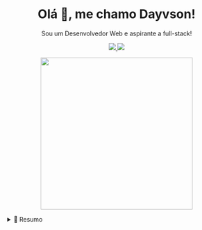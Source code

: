

<h1 align='center'>
 Olá 👋, me chamo Dayvson!
</h1>

<p align='center'>
  Sou um Desenvolvedor Web e aspirante a full-stack!
</p>

<p align='center'>
  <a href="https://www.linkedin.com/in/dayvson-spacca-b88402234/">
    <img src="https://img.shields.io/badge/linkedin-%230077B5.svg?&style=for-the-badge&logo=linkedin&logoColor=white" />
  </a>
  <a href='mailto:spacca.dayvson@gmail.com'>
    <img src="https://img.shields.io/badge/Gmail-D14836?style=for-the-badge&logo=gmail&logoColor=white" />
  </a>
</p>

<p align='center'>
  <a href="#"><img src="https://github-readme-stats.vercel.app/api?username=dayvsonspacca&show_icons=true&count_private=true&theme=dark" width="350"></a>
</p>


<details>
  <summary>📃 Resumo</summary>
  
## Formação

- 📖 **Técnico análise de sistemas**\
📆 2019 - 2021\
📍 **Escola técnica estadual Porto Digital** - Recife, Brasil.

- 📖 **Análise e desenvolvimento de sistemas**\
📆 2022 - 2024\
📍 **Faculdade Senac de Pernambuco** - Recife, Brasil.

## Experiência

- 👨‍💻 **Estágiario desenvolvimento de projetos**\
📆 2021 - atual\
📍 **Antonio Braz & Advogados Associados** - Recife, Brazil
  
<img align="right" src="https://img.shields.io/badge/PHP-777BB4?style=for-the-badge&logo=php&logoColor=white" />
<img align="right" src="https://img.shields.io/badge/Apache-D22128?style=for-the-badge&logo=Apache&logoColor=white" />
<img align="right" src="https://img.shields.io/badge/MySQL-005C84?style=for-the-badge&logo=mysql&logoColor=white" />
<img align="right" src="https://img.shields.io/badge/Docker-2CA5E0?style=for-the-badge&logo=docker&logoColor=white" /> 
<img align="right" src="https://img.shields.io/badge/JavaScript-323330?style=for-the-badge&logo=javascript&logoColor=F7DF1E" /> 
  
## Estudando 📚📚

<img align="right" src="https://img.shields.io/badge/next.js-000000?style=for-the-badge&logo=nextdotjs&logoColor=white" />
<img align="right" src="https://img.shields.io/badge/Node.js-339933?style=for-the-badge&logo=nodedotjs&logoColor=white" />
<img align="right" src="https://img.shields.io/badge/Prisma-3982CE?style=for-the-badge&logo=Prisma&logoColor=white" />
<img align="right" src="https://img.shields.io/badge/nestjs-E0234E?style=for-the-badge&logo=nestjs&logoColor=white" /> 
<img align="right" src="https://img.shields.io/badge/Heroku-430098?style=for-the-badge&logo=heroku&logoColor=white" /> 
  


 
